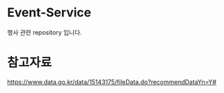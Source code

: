 # Event-Service
행사 관련 repository 입니다.

# 참고자료
https://www.data.go.kr/data/15143175/fileData.do?recommendDataYn=Y#
